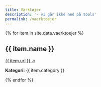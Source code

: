 ```yaml
---
title: Værktøjer
description: '- vi går ikke ned på tools'
permalink: /vaerktoejer
---
```

{% for item in site.data.vaerktoejer %}
  <section>
    <h2>{{ item.name }}</h2>
    <p><a href="{{ item.url }}" target="_blank" rel="noopener">{{ item.url }} ↗️</a></p>
    <p><strong>Kategori:</strong> {{ item.category }}</p>
  </section>
{% endfor %}